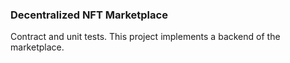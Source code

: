 ### Decentralized NFT Marketplace

Contract and unit tests.
This project implements a backend of the marketplace.